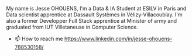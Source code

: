 My name is Jesse OHOUENS, I'm a Data & IA Student at ESILV in Paris and Data scientist apprentice at Dassault Systèmes in Vélizy-Villacoublay. I'm also a former Developper Full Stack apprentice at Minister of army and graduated from IUT Villetaneuse in Computer Science.

- 📫 How to reach me https://www.linkedin.com/in/jesse-ohouens-788530158/
